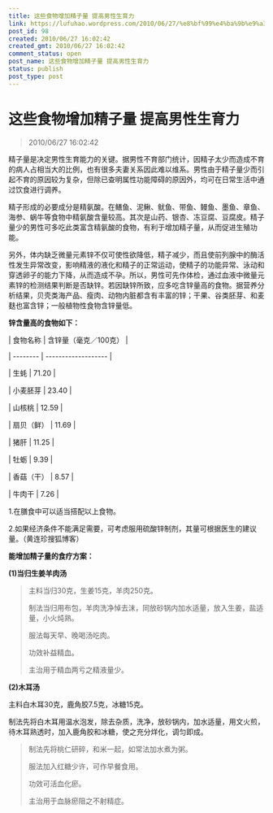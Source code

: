```yaml
---
title: 这些食物增加精子量 提高男性生育力
link: https://lufuhao.wordpress.com/2010/06/27/%e8%bf%99%e4%ba%9b%e9%a3%9f%e7%89%a9%e5%a2%9e%e5%8a%a0%e7%b2%be%e5%ad%90%e9%87%8f-%e6%8f%90%e9%ab%98%e7%94%b7%e6%80%a7%e7%94%9f%e8%82%b2%e5%8a%9b/
post_id: 98
created: 2010/06/27 16:02:42
created_gmt: 2010/06/27 16:02:42
comment_status: open
post_name: 这些食物增加精子量 提高男性生育力
status: publish
post_type: post
---
```


# 这些食物增加精子量 提高男性生育力

> 2010/06/27 16:02:42

 

精子量是决定男性生育能力的关键。据男性不育部门统计，因精子太少而造成不育的病人占相当大的比例，也有很多夫妻关系因此难以维系。男性由于精子量少而引起不育的原因较为复杂，但除已查明属性功能障碍的原因外，均可在日常生活中通过饮食进行调养。

精子形成的必要成分是精氨酸。在鳝鱼、泥鳅、鱿鱼、带鱼、鳗鱼、墨鱼、章鱼、海参、蜗牛等食物中精氨酸含量较高。其次是山药、银杏、冻豆腐、豆腐皮。精子量少的男性可多吃此类富含精氨酸的食物，有利于增加精子量，从而促进生殖功能。

另外，体内缺乏微量元素锌不仅可使性欲降低，精子减少，而且使前列腺中的酶活性发生异常改变，影响精液的液化和精子的正常运动，使精子的功能异常、泳动和穿透卵子的能力下降，从而造成不孕。所以，男性可先作体检，通过血液中微量元素锌的检测结果判断是否缺锌。若因缺锌所致，应多吃含锌量高的食物。据营养分析结果，贝壳类海产品、瘦肉、动物内脏都含有丰富的锌；干果、谷类胚芽、和麦麸也富含锌；一般植物性食物含锌量低。

**锌含量高的食物如下：**

| 食物名称 | 含锌量（毫克／100克） |

| -------- | ------------------- |

| 生蚝 | 71.20 |

| 小麦胚芽 | 23.40 |

| 山核桃 | 12.59 |

| 扇贝（鲜） | 11.69 |

| 猪肝 | 11.25 |

| 牡蛎 | 9.39 |

| 香菇（干） | 8.57 |

| 牛肉干 | 7.26 |


1.在膳食中可以适当搭配以上食物。

2.如果经济条件不能满足需要，可考虑服用硫酸锌制剂，其量可根据医生的建议量。（黄连珍搜狐博客）

**能增加精子量的食疗方案：**

**(1)当归生姜羊肉汤**

> 主料当归30克，生姜15克，羊肉250克。
> 
> 制法当归用布包，羊肉洗净悼去沫，同放砂锅内加水适量，放入生姜，盐适量，小火炖熟。
> 
> 服法每天早、晚喝汤吃肉。
> 
> 功效补益精血。
> 
> 主治用于精血两亏之精液量少。

**(2)木耳汤**

主料白木耳30克，鹿角胶7.5克，冰糖15克。

制法先将白木耳用温水泡发，除去杂质，洗净，放砂锅内，加水适量，用文火煎，待木耳熟透时，加入鹿角胶和冰糖，使之充分烊化，调匀即成。

> 制法先将桃仁研碎，和米一起，如常法加水煮为粥。
> 
> 服法加入红糖少许，可作早餐食用。
> 
> 功效可活血化瘀。
> 
> 主治用于血脉瘀阻之不射精症。
